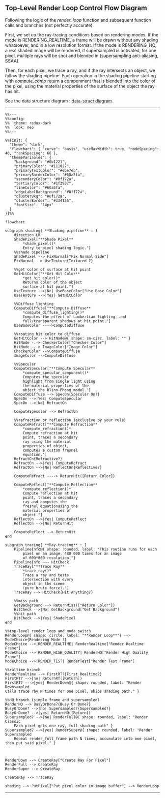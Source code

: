 ## Top-Level Render Loop Control Flow Diagram

Following the logic of the *render_loop* function and subsequent function calls and branches (not perfectly accurate).

First, we set up the ray-tracing conditions based on rendering modes. If the mode is RENDERING_REALTIME, a frame will be drawn without any shading whatsoever, and in a low resolution format. If the mode is RENDERING_HQ, a real shaded image will be rendered, if supersampled is activated, for one pixel, multiple rays will be shot and blended in (supersampling anti-aliasing, SSAA).

Then, for each pixel, we trace a ray, and if the ray intersects an object, we follow the shading pipeline. Each operation in the shading pipeline starting with *compute_comp* return a componment that is blended into the color of the pixel, using the material properties of the surface of the object the ray has hit.

See the data structure diagram : [data-struct diagram](../docs/data_struct.md).

---

```mermaid
%%---
%%config:
%%  theme: redux-dark
%%  look: neo
%%---

%%{init: {
  "theme": "dark",
  "flowchart": { "curve": "basis", "useMaxWidth": true, "nodeSpacing": 40, "rankSpacing": 60 },
  "themeVariables": {
    "background": "#0b1221",
    "primaryColor": "#111827",
    "primaryTextColor": "#e5e7eb",
    "primaryBorderColor": "#60a5fa",
    "secondaryColor": "#0f172a",
    "tertiaryColor": "#1f2937",
    "lineColor": "#60a5fa",
    "edgeLabelBackground": "#0f172a",
    "clusterBkg": "#0f172a",
    "clusterBorder": "#334155",
    "fontSize": "14px"
  }
}}%%

flowchart

subgraph shading[ **Shading pipeline** : ]
    direction LR
    ShadePixel["**Shade Pixel**
        *shade_pixel()* 
        Entry to pixel shading logic."]
    %%shade pipeline
    ShadePixel --> FixNormal["Fix Normal Side"]
    FixNormal --> UseTexture{Textured ?}

    %%get color of surface at hit point
    GetHitColor["**Get Hit Color**
        *get_hit_color()* 
        Returns color of the object 
        surface at hit point."]
    UseTexture -->|No| UseBaseColor["Use Base Color"]
    UseTexture -->|Yes| GetHitColor

    %%Diffuse lighting
    ComputeDiffuse["**Compute Diffuse**
        *compute_diffuse_lighting()* 
        Computes the effect of Lambertian lighting, and
        full/transparent shadows at hit point."]
    UseBaseColor ---->ComputeDiffuse

    %%routing hit color to diffuse
    GetHitColor --> HitNode@{ shape: sm-circ, label: "" }
    HitNode -.-> CheckerColor["Checker Color"]
    HitNode -.-> ImageColor["Image Color"]
    CheckerColor -->ComputeDiffuse
    ImageColor -->ComputeDiffuse

    %%Specular
    ComputeSpecular["**Compute Specular**
        *compute_specular_component()* 
        Computes the specular 
        highlight from single light using 
        the material properties of the 
        object the Blinn-Phong model."]
    ComputeDiffuse --> SpecOn{Specular On?}
    SpecOn -->|Yes| ComputeSpecular
    SpecOn -->|No| RefractOn

    ComputeSpecular --> RefractOn

    %%refraction or reflection (exclusive by your rule)
    ComputeRefract["**Compute Refraction**
        *compute_refraction()* 
        Compute refraction at hit
        point, traces a secondary 
        ray using the material
        properties of object, 
        computes a custom fresnel 
        equation."]
    RefractOn{Refractive?}
    RefractOn -->|Yes| ComputeRefract
    RefractOn -->|No| ReflectOn{Reflective?}

    ComputeRefract ----> ReturnHit([Return Color])

    ComputeReflect["**Compute Reflection**
        *compute_reflection()* 
        Compute reflection at hit
        point, traces a secondary 
        ray and computes the 
        fresnel equationusing the 
        material properties of 
        object."]
    ReflectOn -->|Yes| ComputeReflect
    ReflectOn -->|No| ReturnHit

    ComputeReflect --> ReturnHit
end

subgraph tracing[ **Ray-tracing** : ]
    PipelineInfo@{ shape: rounded, label: "This routine runs for each
        pixel on an image, 480 000 times for an image
        of 600*800 resolution."}
    PipelineInfo ~~~ HitCheck
    TraceRay["**Trace Ray**
        *trace_ray()* 
        Trace a ray and tests 
        intersection with every 
        object in the scene
        (pure brute force)."]
    TraceRay --> HitCheck{Hit Anything?}

    %%miss path
    GetBackground --> ReturnMiss(["Return Color"])
    HitCheck -->|No| GetBackground["Get Background"]
    %%hit path
    HitCheck -->|Yes| ShadePixel
end

%%top-level render loop and mode switch
RenderLoop@{ shape: circle, label: "**Render Loop**"} --> ModeChoice{Rendering Mode ?}
ModeChoice -->|RENDER_REALTIME| RenderRealtime["Render Realtime Frame"]
ModeChoice -->|RENDER_HIGH_QUALITY| RenderHQ["Render High Quality Frame"]
ModeChoice -->|RENDER_TEST| RenderTest["Render Test Frame"]

%%raltime branch
RenderRealtime --> FirstRT?{First Realtime?}
FirstRT? -->|no| ReturnRT([Return])
FirstRT? --->|yes| RenderDown@{ shape: rounded, label: "Render Downsampled
Calls trace ray N times for one pixel, skips shading path." }

%%HQ branch (simple frame and supersampled)
RenderHQ --> BusyOrDone?{Busy Or Done?}
BusyOrDone? -->|no| Supersampled?{Supersampled?}
BusyOrDone? -->|yes| ReturnHQ([Return])
Supersampled? -->|no| RenderFull@{ shape: rounded, label: "Render Classic
    Each pixel gets one ray, full shading path" } 
Supersampled? -->|yes| RenderSuper@{ shape: rounded, label: "Render Supersampled 
    Repeat render_full_frame path N times, accumulate into one pixel, then put said pixel." }



RenderDown --> CreateRay["Create Ray For Pixel"]
RenderFull --> CreateRay
RenderSuper --> CreateRay

CreateRay --> TraceRay

shading --> PutPixel["Put pixel color in image buffer"] --> RenderLoop
```
---